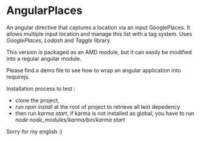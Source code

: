 # AngularPlaces
An angular directive that captures a location via an input GooglePlaces. It allows multiple input location and manage this list with a tag system.  Uses *GooglePlaces*, *Lodash* and *Taggle* library.

This version is packaged as an AMD module, but it can easily be modified into a regular angular module.

Please find a demo file to see how to wrap an angular application into requirejs.

Installation process to test :
 - clone the project,
 - run *npm install* at the root of project to retrieve all test depedency
 - then run *karma start*, if karma is not installed as global, you have to run *node node_modules/karma/bin/karma start*

Sorry for my english :)
